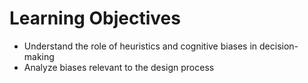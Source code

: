 # Learning Objectives
-   Understand the role of heuristics and cognitive biases in decision-making
-   Analyze biases relevant to the design process